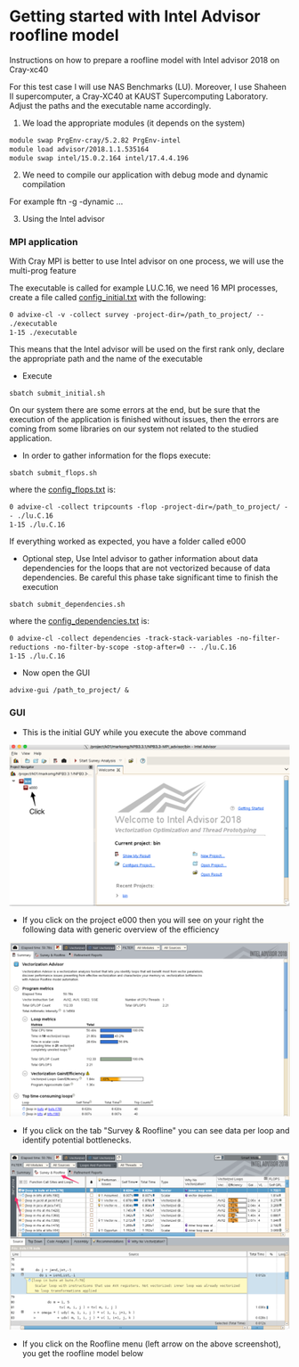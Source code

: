 # Getting started with Intel Advisor roofline model
Instructions on how to prepare a roofline model with Intel advisor 2018 on Cray-xc40

For this test case I will use NAS Benchmarks (LU). Moreover, I use Shaheen II supercomputer, a Cray-XC40 at KAUST Supercomputing Laboratory. Adjust the paths and the executable name accordingly.

1. We load the appropriate modules (it depends on the system) 

```
module swap PrgEnv-cray/5.2.82 PrgEnv-intel
module load advisor/2018.1.1.535164 
module swap intel/15.0.2.164 intel/17.4.4.196
```
2. We need to compile our application with debug mode and dynamic compilation

For example 
ftn -g -dynamic ...

3. Using the Intel advisor

### MPI application

With Cray MPI is better to use Intel advisor on one process, we will use the multi-prog feature

The executable is called for example LU.C.16, we need 16 MPI processes, create a file called [config_initial.txt](https://github.com/gmarkomanolis/roofline/blob/master/config_initial.txt) with the following:

```
0 advixe-cl -v -collect survey -project-dir=/path_to_project/ -- ./executable
1-15 ./executable
```

This means that the Intel advisor will be used on the first rank only, declare the appropriate path and the name of the executable

* Execute 
```
sbatch submit_initial.sh
```
On our system there are some errors at the end, but be sure that the execution of the application is finished without issues, then the errors are coming from some libraries on our system not related to the studied application.

* In order to gather information for the flops execute:
```
sbatch submit_flops.sh
```

where the [config_flops.txt](https://github.com/gmarkomanolis/roofline/blob/master/config_flops.txt) is:

```
0 advixe-cl -collect tripcounts -flop -project-dir=/path_to_project/ -- ./lu.C.16
1-15 ./lu.C.16
```
If everything worked as expected, you have a folder called e000


* Optional step, Use Intel advisor to gather information about data dependencies for the loops that are not vectorized because of data dependencies. Be careful this phase take significant time to finish the execution
```
sbatch submit_dependencies.sh
```
where the [config_dependencies.txt](https://github.com/gmarkomanolis/roofline/blob/master/config_dependencies.txt) is:

```
0 advixe-cl -collect dependencies -track-stack-variables -no-filter-reductions -no-filter-by-scope -stop-after=0 -- ./lu.C.16
1-15 ./lu.C.16
```

* Now open the GUI
```
advixe-gui /path_to_project/ &
```

### GUI

* This is the initial GUY while you execute the above command

![alt text](https://github.com/gmarkomanolis/roofline/blob/master/tutorial/roofline_initial.png)

* If you click on the project e000 then you will see on your right the following data with generic overview of the efficiency

![alt text](https://github.com/gmarkomanolis/roofline/blob/master/tutorial/summary.png)

* If you click on the tab "Survey & Roofline" you can see data per loop and identify potential bottlenecks.

![alt text](https://github.com/gmarkomanolis/roofline/blob/master/tutorial/survey_roofline.png)

* If you click on the Roofline menu (left arrow on the above screenshot), you get the roofline model below
